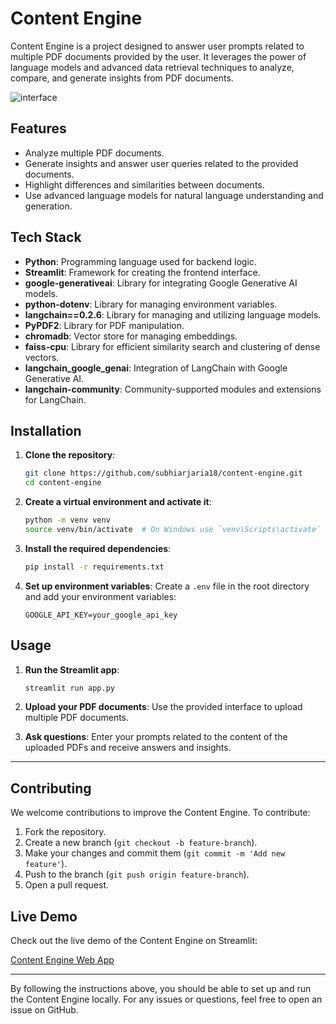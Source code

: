 # Content Engine

Content Engine is a project designed to answer user prompts related to multiple PDF documents provided by the user. It leverages the power of language models and advanced data retrieval techniques to analyze, compare, and generate insights from PDF documents.

![interface](2.png)


## Features

- Analyze multiple PDF documents.
- Generate insights and answer user queries related to the provided documents.
- Highlight differences and similarities between documents.
- Use advanced language models for natural language understanding and generation.

## Tech Stack

- **Python**: Programming language used for backend logic.
- **Streamlit**: Framework for creating the frontend interface.
- **google-generativeai**: Library for integrating Google Generative AI models.
- **python-dotenv**: Library for managing environment variables.
- **langchain==0.2.6**: Library for managing and utilizing language models.
- **PyPDF2**: Library for PDF manipulation.
- **chromadb**: Vector store for managing embeddings.
- **faiss-cpu**: Library for efficient similarity search and clustering of dense vectors.
- **langchain_google_genai**: Integration of LangChain with Google Generative AI.
- **langchain-community**: Community-supported modules and extensions for LangChain.

## Installation

1. **Clone the repository**:
    ```bash
    git clone https://github.com/subhiarjaria18/content-engine.git
    cd content-engine
    ```

2. **Create a virtual environment and activate it**:
    ```bash
    python -m venv venv
    source venv/bin/activate  # On Windows use `venv\Scripts\activate`
    ```

3. **Install the required dependencies**:
    ```bash
    pip install -r requirements.txt
    ```

4. **Set up environment variables**:
    Create a `.env` file in the root directory and add your environment variables:
    ```env
    GOOGLE_API_KEY=your_google_api_key
    ```

## Usage

1. **Run the Streamlit app**:
    ```bash
    streamlit run app.py
    ```

2. **Upload your PDF documents**: Use the provided interface to upload multiple PDF documents.

3. **Ask questions**: Enter your prompts related to the content of the uploaded PDFs and receive answers and insights.

---

## Contributing

We welcome contributions to improve the Content Engine. To contribute:

1. Fork the repository.
2. Create a new branch (`git checkout -b feature-branch`).
3. Make your changes and commit them (`git commit -m 'Add new feature'`).
4. Push to the branch (`git push origin feature-branch`).
5. Open a pull request.


## Live Demo

Check out the live demo of the Content Engine on Streamlit:

[Content Engine Web App](https://gemini-vwkkzpkttfg7hdqvtwrwuz.streamlit.app/)

---

By following the instructions above, you should be able to set up and run the Content Engine locally. For any issues or questions, feel free to open an issue on GitHub.




